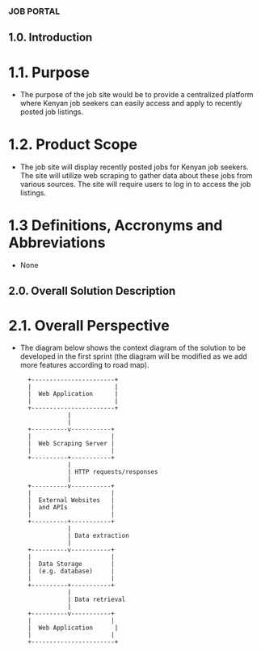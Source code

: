 ### JOB PORTAL
## 1.0. Introduction
# 1.1. Purpose
+ The purpose of the job site would be to provide a centralized platform where Kenyan job seekers can easily access and apply to recently posted job listings.
# 1.2. Product Scope
+ The job site will display recently posted jobs for Kenyan job seekers. The site will utilize web scraping to gather data about these jobs from various sources. The site will require users to log in to access the job listings.

# 1.3 Definitions, Accronyms and Abbreviations
+ None
## 2.0. Overall Solution Description
#  2.1. Overall Perspective
+ The diagram below shows the context diagram of the solution to be developed in the first sprint (the diagram will be modified as we add more features according to road map).

        +-----------------------+
        |                       |
        |  Web Application      |
        |                       |
        +-----------------------+
                   |
                   |
        +----------v-----------+
        |                      |
        |  Web Scraping Server |
        |                      |
        +----------+-----------+
                   |
                   | HTTP requests/responses
                   |
        +----------v-----------+
        |                      |
        |  External Websites   |
        |  and APIs            |
        |                      |
        +----------+-----------+
                   |
                   | Data extraction
                   |
        +----------v-----------+
        |                      |
        |  Data Storage        |
        |  (e.g. database)     |
        |                      |
        +----------+-----------+
                   |
                   | Data retrieval
                   |
        +----------v-----------+
        |                      |
        |  Web Application      |
        |                      |
        +-----------------------+

